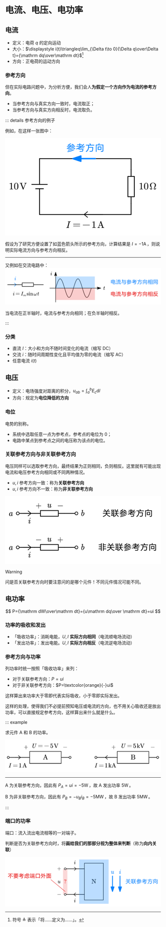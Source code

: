 # 电流、电压、电功率

## 电流

- 定义：电荷 $q$ 的定向运动
- 大小：$\displaystyle i(t)\triangleq\lim_{\Delta t\to 0}{\Delta q\over\Delta t}={\mathrm dq\over\mathrm dt}$[^1]
- 方向：正电荷的运动方向

### 参考方向

但在实际电路问题中，为分析方便，我们会人**为假定一个方向作为电流的参考方向**。

- 当参考方向与真实方向一致时，电流取正；
- 当参考方向与真实方向相反时，电流取负。

::: details 参考方向的例子

例如，在这样一张图中：

![](./images/current-dir-assumption.svg)

假设为了研究方便设置了如蓝色箭头所示的参考方向，计算结果是 $I=-1\operatorname {A}$，则说明实际电流方向与参考方向相反。

---

又例如在交流电路中：![](./images/current-dir-assumption-2.svg)

当电流在正半轴时，电流与参考方向相同；在负半轴时相反。

:::

### 分类

- 直流 $I$：大小和方向不随时间变化的电流（缩写 DC）
- 交流 $i$：随时间周期性变化且平均值为零的电流（缩写 AC）
- 任意电流 $i(t)$

## 电压

- 定义：电场强度对距离的积分，$\displaystyle u_{ab}=\int_a^bE_c\mathrm dl$
- 方向：规定为**电位降低的方向**

### 电位

电势的别称。

- 系统中选取任意一点为参考点，参考点的电位为 0；
- 电路中某点到参考点之间的电压称为该点的电位。

### 关联参考方向与非关联参考方向

电压同样可以选取参考方向，最终结果为正则相同，负则相反。这里就有可能出现电流和电压参考方向相同或不同两种情况。

- $u,i$ 参考方向一致：称为**关联参考方向**
- $u,i$ 参考方向不一致：称为**非关联参考方向**

![](./images/associated-reference.svg)

> [!warning]
>
> 问是否关联参考方向时要注意问的是哪个元件！不同元件情况可能不同。

## 电功率

$$
P={\mathrm dW\over\mathrm dt}={u\mathrm dq\over \mathrm dt}=ui
$$

### 功率的吸收和发出

- 「吸收功率」：消耗电能，$U,I$ **实际方向相同**（电流顺电场流动）
- 「发出功率」：发出电能。$U,I$ **实际方向相反**（电流逆电场流动）

### 参考方向与功率

列功率时统一按照「吸收功率」来列：

- 对于关联参考方向：$P=ui$
- 对于非关联参考方向：$P=\textcolor{orange}{-}ui$

这样算出来功率大于零即代表实际吸收，小于零即实际发出。

这样的处理，使得我们不必提前预知电压或电流的方向，也不用关心吸收还是放出功率，可以直接规定参考方向，这样算出来什么就是什么。

::: example

求元件 A 和 B 的功率。

![](./images/p-direction-example.svg)

---

A 为关联参考方向，因此有 $P_A=ui=-5\operatorname W$，故 A 发出功率 $5\operatorname W$。

B 为非关联参考方向，因此有 $P_B=-u_Bi_B=-5\operatorname {MW}$，故 B 发出功率 $5\operatorname {MW}$。

:::

### 端口的功率

端口：流入流出电流相等的一对端子。

判断是否为关联参考方向时，将**画给我们的那部分视为整体来判断**（称为**向内关联**）

![](./images/port-direction.svg)

[^1]: 符号 $\triangleq$ 表示「将……定义为……」。